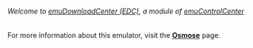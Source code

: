###### Welcome to [emuDownloadCenter (EDC)](https://github.com/PhoenixInteractiveNL/emuDownloadCenter/wiki/), a module of [emuControlCenter](https://github.com/PhoenixInteractiveNL/emuControlCenter/wiki/)

For more information about this emulator, visit the [**Osmose**](https://github.com/PhoenixInteractiveNL/emuDownloadCenter/wiki/Emulator-osmose#menu) page.
